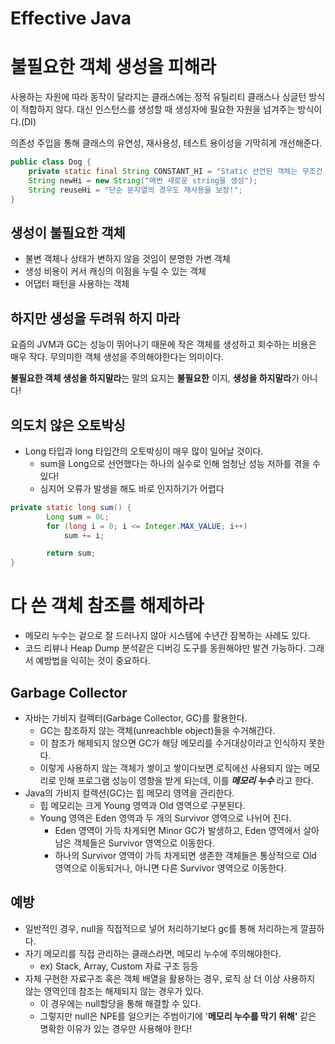 # Effective Java

# **불필요한 객체 생성을 피해라**

사용하는 자원에 따라 동작이 달라지는 클래스에는 정적 유틸리티 클래스나 싱글턴 방식이 적합하지 않다. 대신 인스턴스를 생성할 때 생성자에 필요한 자원을 넘겨주는 방식이다.(DI)

의존성 주입을 통해 클래스의 유연성, 재사용성, 테스트 용이성을 기막히게 개선해준다.

```java
public class Dog {
    private static final String CONSTANT_HI = "Static 선언된 객체는 무조건 재사용 가능";
    String newHi = new String("매번 새로운 string을 생성");
    String reuseHi = "단순 문자열의 경우도 재사용을 보장!";
}
```

## 생성이 불필요한 객체

- 불변 객체나 상태가 변하지 않을 것임이 분명한 가변 객체
- 생성 비용이 커서 캐싱의 이점을 누릴 수 있는 객체
- 어댑터 패턴을 사용하는 객체

## 하지만 생성을 두려워 하지 마라

요즘의 JVM과 GC는 성능이 뛰어나기 때문에 작은 객체를 생성하고 회수하는 비용은 매우 작다. 무의미한 객체 생성을 주의해야한다는 의미이다.

**불필요한 객체 생성을 하지말라**는 말의 요지는 **불필요한** 이지, **생성을 하지말라**가 아니다!

## **의도치 않은 오토박싱**

- Long 타입과 long 타입간의 오토박싱이 매우 많이 일어날 것이다.
    - sum을 Long으로 선언했다는 하나의 실수로 인해 엄청난 성능 저하를 겪을 수 있다!
    - 심지어 오류가 발생을 해도 바로 인지하기가 어렵다

```java
private static long sum() {
		Long sum = 0L;
		for (long i = 0; i <= Integer.MAX_VALUE; i++)
			sum += i;

		return sum;
} 
```

# 다 쓴 객체 참조를 해제하라

- 메모리 누수는 겉으로 잘 드러나지 않아 시스템에 수년간 잠복하는 사례도 있다.
- 코드 리뷰나 Heap Dump 분석같은 디버깅 도구를 동원해야만 발견 가능하다. 그래서 예방법을 익히는 것이 중요하다.

## Garbage Collector

- 자바는 가비지 컬렉터(Garbage Collector, GC)를 활용한다.
    - GC는 참조하지 않는 객체(unreachble object)들을 수거해간다.
    - 이 참조가 해제되지 않으면 GC가 해당 메모리를 수거대상이라고 인식하지 못한다.
    - 이렇게 사용하지 않는 객체가 쌓이고 쌓이다보면 로직에선 사용되지 않는 메모리로 인해 프로그램 성능이 영향을 받게 되는데, 이를 ***메모리 누수*** 라고 한다.
- Java의 가비지 컬렉션(GC)는 힙 메모리 영역을 관리한다.
    - 힙 메모리는 크게 Young 영역과 Old 영역으로 구분된다.
    - Young 영역은 Eden 영역과 두 개의 Survivor 영역으로 나뉘어 진다.
        - Eden 영역이 가득 차게되면 Minor GC가 발생하고, Eden 영역에서 살아남은 객체들은 Survivor 영역으로 이동한다.
        - 하나의 Survivor 영역이 가득 차게되면 생존한 객체들은 통상적으로 Old 영역으로 이동되거나, 아니면 다른 Survivor 영역으로 이동한다.

## 예방

- 일반적인 경우, null을 직접적으로 넣어 처리하기보다 gc를 통해 처리하는게 깔끔하다.
- 자기 메모리를 직접 관리하는 클래스라면, 메모리 누수에 주의해야한다.
    - ex) Stack, Array, Custom 자료 구조 등등
- 자체 구현한 자료구조 혹은 객체 배열을 활용하는 경우, 로직 상 더 이상 사용하지 않는 영역인데 참조는 해제되지 않는 경우가 있다.
    - 이 경우에는 null할당을 통해 해결할 수 있다.
    - 그렇지만 null은 NPE를 일으키는 주범이기에  '**메모리 누수를 막기 위해'** 같은 명확한 이유가 있는 경우만 사용해야 한다!